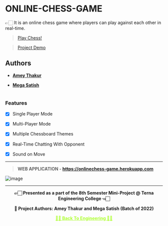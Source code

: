 # ONLINE-CHESS-GAME

 👉🏻 It is an online chess game where players can play against each other in real-time.
 
 >[Play Chess!](https://onlinechess-game.herokuapp.com)
 
 >[Project Demo](https://youtu.be/CCbrTQwYyE8)


## Authors
  
   - **[Amey Thakur](https://github.com/Amey-Thakur)**
   
   - **[Mega Satish](https://github.com/msatmod)**

#
 
### Features

 - [X] Single Player Mode
 
 - [X] Multi-Player Mode
 
 - [X] Multiple Chessboard Themes
 
 - [X] Real-Time Chatting With Opponent
 
 - [X] Sound on Move

---

>**WEB APPLICATION - https://onlinechess-game.herokuapp.com**

![image](https://user-images.githubusercontent.com/54937357/160670075-ec91172a-fcf4-4bed-b8f9-c5b98ab65a6e.png)

---

<p align="center"> <b> 👉🏻 Presented as a part of the 8th Semester Mini-Project @ Terna Engineering College 👈🏻 <b> </p>

<p align="center"> <b> 👷 Project Authors: Amey Thakur and Mega Satish (Batch of 2022) <b> </p>
 
<p align="center"><a href='https://github.com/Amey-Thakur/ENGINEERING', style='color: greenyellow;'> ✌🏻 Back To Engineering ✌🏻</p>
